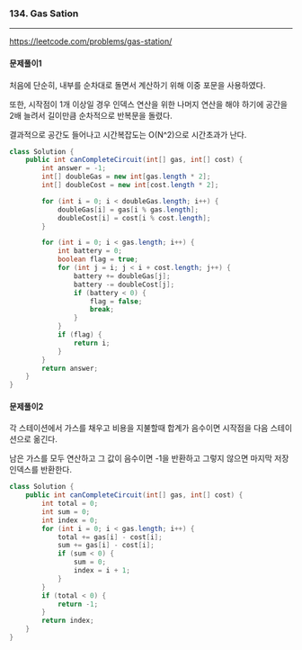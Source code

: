 ### 134. Gas Sation

---
https://leetcode.com/problems/gas-station/

#### 문제풀이1

처음에 단순히, 내부를 순차대로 돌면서 계산하기 위해 이중 포문을 사용하였다.

또한, 시작점이 1개 이상일 경우 인덱스 연산을 위한 나머지 연산을 해야 하기에 공간을 2배 늘려서 길이만큼 순차적으로 반복문을 돌렸다. 

결과적으로 공간도 들어나고 시간복잡도는 O(N^2)으로 시간초과가 난다.

```java
class Solution {
    public int canCompleteCircuit(int[] gas, int[] cost) {
        int answer = -1;
        int[] doubleGas = new int[gas.length * 2];
        int[] doubleCost = new int[cost.length * 2];

        for (int i = 0; i < doubleGas.length; i++) {
            doubleGas[i] = gas[i % gas.length];
            doubleCost[i] = cost[i % cost.length];
        }

        for (int i = 0; i < gas.length; i++) {
            int battery = 0;
            boolean flag = true;
            for (int j = i; j < i + cost.length; j++) {
                battery += doubleGas[j];
                battery -= doubleCost[j];
                if (battery < 0) {
                    flag = false;
                    break;
                }
            }
            if (flag) {
                return i;
            }
        }
        return answer;
    }
}
```

#### 문제풀이2

각 스테이션에서 가스를 채우고 비용을 지불할때 합계가 음수이면 시작점을 다음 스테이션으로 옮긴다.

남은 가스를 모두 연산하고 그 값이 음수이면 -1을 반환하고 그렇지 않으면 마지막 저장 인덱스를 반환한다.

```java
class Solution {
    public int canCompleteCircuit(int[] gas, int[] cost) {
        int total = 0; 
        int sum = 0;
        int index = 0;
        for (int i = 0; i < gas.length; i++) {
            total += gas[i] - cost[i];
            sum += gas[i] - cost[i];
            if (sum < 0) {
                sum = 0;
                index = i + 1;
            }
        }
        if (total < 0) {
            return -1;
        }
        return index;
    }
}
```
